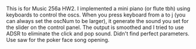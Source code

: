 This is for Music 256a HW2. I implemented a mini piano (or flute tbh) using keyboards to control the oscs. When you press keyboard from a to j (you can always set the oscNum to be larger), it generate the sound you set for the slider on the control panel. The output is smoothed and I tried to use ADSR to eliminate the click and pop sound. Didn't find perfect parameters. Use saw for the poker face song opening.
